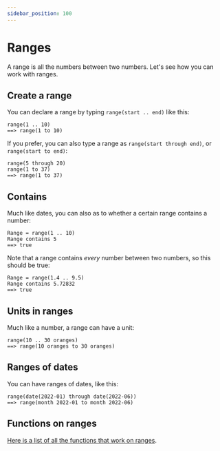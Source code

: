 ```yaml
---
sidebar_position: 100
---
```


# Ranges

A range is all the numbers between two numbers. Let's see how you can work with ranges.

## Create a range

You can declare a range by typing `range(start .. end)` like this:

```deci live
range(1 .. 10)
==> range(1 to 10)
```

If you prefer, you can also type a range as `range(start through end)`, or `range(start to end)`:

```deci live
range(5 through 20)
range(1 to 37)
==> range(1 to 37)
```

## Contains

Much like dates, you can also as to whether a certain range contains a number:

```deci live
Range = range(1 .. 10)
Range contains 5
==> true
```

Note that a range contains _every_ number between two numbers, so this should be true:

```deci live
Range = range(1.4 .. 9.5)
Range contains 5.72832
==> true
```

## Units in ranges

Much like a number, a range can have a unit:

```deci live
range(10 .. 30 oranges)
==> range(10 oranges to 30 oranges)
```

## Ranges of dates

You can have ranges of dates, like this:

```deci live
range(date(2022-01) through date(2022-06))
==> range(month 2022-01 to month 2022-06)
```

## Functions on ranges

[Here is a list of all the functions that work on ranges](/docs/language/built-in-formulas/formulas-for-ranges).
